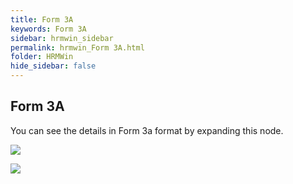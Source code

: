 ```yaml
---
title: Form 3A
keywords: Form 3A
sidebar: hrmwin_sidebar
permalink: hrmwin_Form 3A.html
folder: HRMWin   
hide_sidebar: false
---
```


## Form 3A

You can see the details in Form 3a format by expanding this node.

![](http://docs.risersoft.com/hrmnirvana/ImagesExt/image8_41.jpg)

![](http://docs.risersoft.com/hrmnirvana/ImagesExt/image8_42.jpg)

![]()
